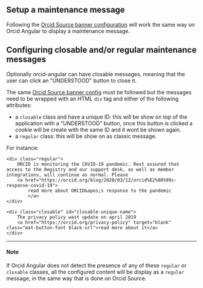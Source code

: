 ## Setup a maintenance message

Following the [Orcid Source banner configuration](https://github.com/ORCID/ORCID-Internal/wiki/Setting-a-Maintenance-Message) will work the same way on Orcid Angular to display a maintenance message.

## Configuring closable and/or regular maintenance messages

Optionally orcid-angular can have closable messages, meaning that the user can click an "UNDERSTOOD" button to close it.

The same [Orcid Source banner config](https://github.com/ORCID/ORCID-Internal/wiki/Setting-a-Maintenance-Message) must be followed but the messages need to be wrapped with an HTML `div` tag and either of the following attributes:

- a `closable` class and have a unique ID: this will be show on top of the application with a "UNDERSTOOD" button, once this button is clicked a cookie will be create with the same ID and it wont be shown again.
- a `regular` class: this will be show on as classic message.

For instance:

```
<div class="regular">
    ORCID is monitoring the COVID-19 pandemic. Rest assured that access to the Registry and our support desk, as well as member integrations, will continue as normal. Please
    <a href="https://orcid.org/blog/2020/03/12/orcid%E2%80%99s-response-covid-19">
        read more about ORCID&apos;s response to the pandemic
        </a>
</div>

<div class="closable" id="closable-unique-name">
    The privacy policy wast update on april 2019
    <a href="https://orcid.org/privacy-policy" target="blank" class="mat-button-font black-url">read more about it</a>
</div>

```

---

#### Note

If Orcid Angular does not detect the presence of any of these `regular` or `closable` classes, all the configured content will be display as a `regular` message, in the same way that is done on Orcid Source.
